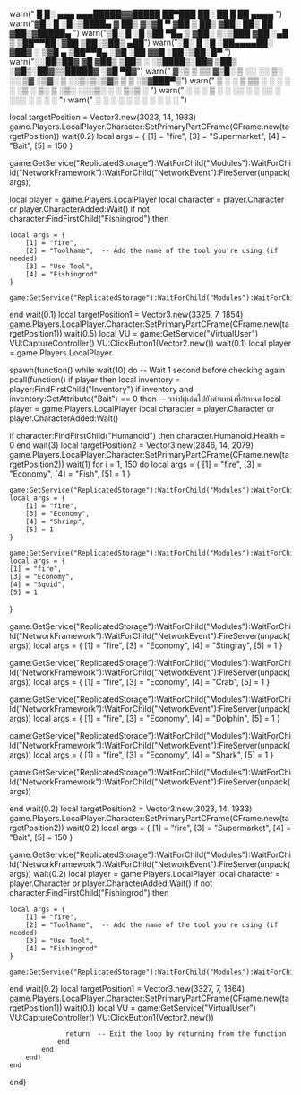 warn(" █     █░ ▄▄▄     ▄▄▄█████▓▓█████  ██▀███      ██░ ██  █    ██  ▄▄▄▄   ")
warn("▓█░ █ ░█░▒████▄   ▓  ██▒ ▓▒▓█   ▀ ▓██ ▒ ██▒   ▓██░ ██▒ ██  ▓██▒▓█████▄ ")
warn("▒█░ █ ░█ ▒██  ▀█▄ ▒ ▓██░ ▒░▒███   ▓██ ░▄█ ▒   ▒██▀▀██░▓██  ▒██░▒██▒ ▄██")
warn("░█░ █ ░█ ░██▄▄▄▄██░ ▓██▓ ░ ▒▓█  ▄ ▒██▀▀█▄     ░▓█ ░██ ▓▓█  ░██░▒██░█▀  ")
warn("░░██▒██▓  ▓█   ▓██▒ ▒██▒ ░ ░▒████▒░██▓ ▒██▒   ░▓█▒░██▓▒▒█████▓ ░▓█  ▀█▓")
warn(" ▓░▒ ▒   ▒▒   ▓▒█░ ▒ ░░   ░░ ▒░ ░░ ▒▓ ░▒▓░    ▒ ░░▒░▒░▒▓▒ ▒ ▒ ░▒▓███▀▒")
warn("  ▒ ░ ░    ▒   ▒▒ ░   ░     ░ ░  ░  ░▒ ░ ▒░    ▒ ░▒░ ░░░▒░ ░ ░ ▒░▒   ░ ")
warn(" ░   ░    ░   ▒    ░         ░     ░░   ░     ░  ░░ ░ ░░░ ░ ░  ░    ░ ")
warn("   ░          ░  ░           ░  ░   ░         ░  ░  ░   ░      ░      ")



local targetPosition = Vector3.new(3023, 14, 1933)
game.Players.LocalPlayer.Character:SetPrimaryPartCFrame(CFrame.new(targetPosition))
wait(0.2)
local args = {
    [1] = "fire",
    [3] = "Supermarket",
    [4] = "Bait",
    [5] = 150
}

game:GetService("ReplicatedStorage"):WaitForChild("Modules"):WaitForChild("NetworkFramework"):WaitForChild("NetworkEvent"):FireServer(unpack(args))

local player = game.Players.LocalPlayer
local character = player.Character or player.CharacterAdded:Wait()
if not character:FindFirstChild("Fishingrod") then

    local args = {
        [1] = "fire",
        [2] = "ToolName",  -- Add the name of the tool you're using (if needed)
        [3] = "Use Tool",
        [4] = "Fishingrod"
    }

    game:GetService("ReplicatedStorage"):WaitForChild("Modules"):WaitForChild("NetworkFramework"):WaitForChild("NetworkEvent"):FireServer(unpack(args))
end
wait(0.1)
local targetPosition1 = Vector3.new(3325, 7, 1854)
game.Players.LocalPlayer.Character:SetPrimaryPartCFrame(CFrame.new(targetPosition1))
wait(0.5)
local VU = game:GetService("VirtualUser")
    VU:CaptureController()     VU:ClickButton1(Vector2.new()) 
    wait(0.1)
local player = game.Players.LocalPlayer

spawn(function()
    while wait(10) do  -- Wait 1 second before checking again
        pcall(function()
            if player then
                local inventory = player:FindFirstChild("Inventory")
                if inventory and inventory:GetAttribute("Bait") == 0 then
                    -- วาร์ปผู้เล่นไปยังตำแหน่งที่กำหนด
local player = game.Players.LocalPlayer
local character = player.Character or player.CharacterAdded:Wait()

if character:FindFirstChild("Humanoid") then
    character.Humanoid.Health = 0
end
wait(3)
local targetPosition2 = Vector3.new(2846, 14, 2079)
game.Players.LocalPlayer.Character:SetPrimaryPartCFrame(CFrame.new(targetPosition2))
wait(1)
for i = 1, 150 do
  local args = {
        [1] = "fire",
        [3] = "Economy",
        [4] = "Fish",
        [5] = 1
    }

    game:GetService("ReplicatedStorage"):WaitForChild("Modules"):WaitForChild("NetworkFramework"):WaitForChild("NetworkEvent"):FireServer(unpack(args))
    local args = {
        [1] = "fire",
        [3] = "Economy",
        [4] = "Shrimp",
        [5] = 1
    }

    game:GetService("ReplicatedStorage"):WaitForChild("Modules"):WaitForChild("NetworkFramework"):WaitForChild("NetworkEvent"):FireServer(unpack(args))
    local args = {
    [1] = "fire",
    [3] = "Economy",
    [4] = "Squid",
    [5] = 1
}

game:GetService("ReplicatedStorage"):WaitForChild("Modules"):WaitForChild("NetworkFramework"):WaitForChild("NetworkEvent"):FireServer(unpack(args))
local args = {
    [1] = "fire",
    [3] = "Economy",
    [4] = "Stingray",
    [5] = 1
}

game:GetService("ReplicatedStorage"):WaitForChild("Modules"):WaitForChild("NetworkFramework"):WaitForChild("NetworkEvent"):FireServer(unpack(args))
local args = {
    [1] = "fire",
    [3] = "Economy",
    [4] = "Crab",
    [5] = 1
}

game:GetService("ReplicatedStorage"):WaitForChild("Modules"):WaitForChild("NetworkFramework"):WaitForChild("NetworkEvent"):FireServer(unpack(args))
local args = {
    [1] = "fire",
    [3] = "Economy",
    [4] = "Dolphin",
    [5] = 1
}

game:GetService("ReplicatedStorage"):WaitForChild("Modules"):WaitForChild("NetworkFramework"):WaitForChild("NetworkEvent"):FireServer(unpack(args))
local args = {
    [1] = "fire",
    [3] = "Economy",
    [4] = "Shark",
    [5] = 1
}

game:GetService("ReplicatedStorage"):WaitForChild("Modules"):WaitForChild("NetworkFramework"):WaitForChild("NetworkEvent"):FireServer(unpack(args))

end
wait(0.2)
local targetPosition2 = Vector3.new(3023, 14, 1933)
game.Players.LocalPlayer.Character:SetPrimaryPartCFrame(CFrame.new(targetPosition2))
wait(0.2)
local args = {
    [1] = "fire",
    [3] = "Supermarket",
    [4] = "Bait",
    [5] = 150
}

game:GetService("ReplicatedStorage"):WaitForChild("Modules"):WaitForChild("NetworkFramework"):WaitForChild("NetworkEvent"):FireServer(unpack(args))
wait(0.2)
local player = game.Players.LocalPlayer
local character = player.Character or player.CharacterAdded:Wait()
if not character:FindFirstChild("Fishingrod") then

    local args = {
        [1] = "fire",
        [2] = "ToolName",  -- Add the name of the tool you're using (if needed)
        [3] = "Use Tool",
        [4] = "Fishingrod"
    }

    game:GetService("ReplicatedStorage"):WaitForChild("Modules"):WaitForChild("NetworkFramework"):WaitForChild("NetworkEvent"):FireServer(unpack(args))
end
wait(0.2)
local targetPosition1 = Vector3.new(3327, 7, 1864)
game.Players.LocalPlayer.Character:SetPrimaryPartCFrame(CFrame.new(targetPosition1))
wait(0.1)
local VU = game:GetService("VirtualUser")
    VU:CaptureController()     VU:ClickButton1(Vector2.new()) 

                  return  -- Exit the loop by returning from the function
                end
            end
        end)
    end
end)
